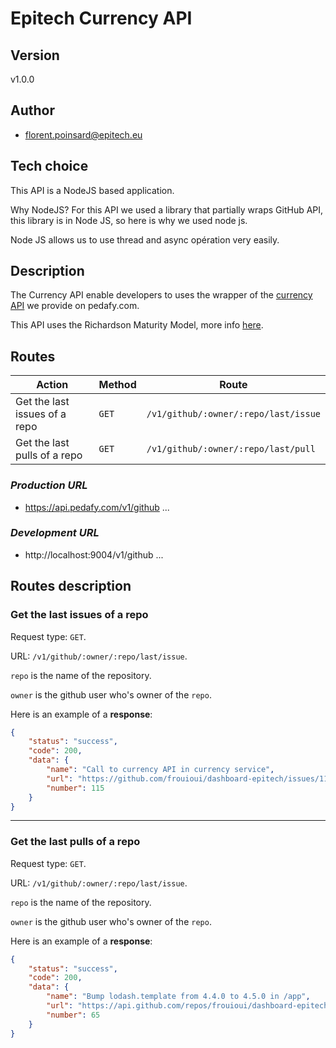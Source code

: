 # **Epitech Currency API**

## **Version**

v1.0.0

## **Author**

- florent.poinsard@epitech.eu

## **Tech choice**

This API is a NodeJS based application.

Why NodeJS? For this API we used a library that partially wraps GitHub API, this library is in Node JS, so here is why we used node js.

Node JS allows us to use thread and async opération very easily.

## **Description**

The Currency API enable developers to uses the wrapper of the [currency API](https://exchangeratesapi.io) we provide on pedafy.com.

This API uses the Richardson Maturity Model, more info [here](https://martinfowler.com/articles/richardsonMaturityModel.html).

## **Routes**

| Action | Method | Route |
| ---- | ---- | ---- |
| Get the last issues of a repo | `GET` | `/v1/github/:owner/:repo/last/issue` |
| Get the last pulls of a repo | `GET` | `/v1/github/:owner/:repo/last/pull` |

### ***Production URL***

- https://api.pedafy.com/v1/github ...

### ***Development URL***

- http://localhost:9004/v1/github ...

## **Routes description**

### **Get the last issues of a repo**

Request type: `GET`.

URL: `/v1/github/:owner/:repo/last/issue`.

`repo` is the name of the repository.

`owner` is the github user who's owner of the `repo`.

Here is an example of a **response**:
```json
{
    "status": "success",
    "code": 200,
    "data": {
        "name": "Call to currency API in currency service",
        "url": "https://github.com/frouioui/dashboard-epitech/issues/115",
        "number": 115
    }
}
```

____
### **Get the last pulls of a repo**

Request type: `GET`.

URL: `/v1/github/:owner/:repo/last/issue`.

`repo` is the name of the repository.

`owner` is the github user who's owner of the `repo`.

Here is an example of a **response**:
```json
{
    "status": "success",
    "code": 200,
    "data": {
        "name": "Bump lodash.template from 4.4.0 to 4.5.0 in /app",
        "url": "https://api.github.com/repos/frouioui/dashboard-epitech/pulls/65",
        "number": 65
    }
}
```